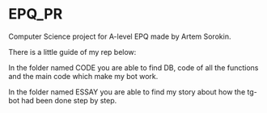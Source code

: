 # EPQ_PR
Computer Science project for A-level EPQ made by Artem Sorokin.


There is a little guide of my rep below:

In the folder named CODE you are able to find DB, code of all the functions and the main code which make my bot work.

In the folder named ESSAY you are able to find my story about how the tg-bot had been done step by step.